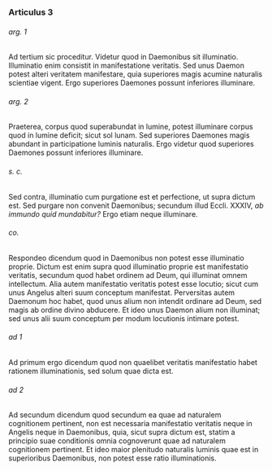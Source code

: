 ### Articulus 3

###### arg. 1
Ad tertium sic proceditur. Videtur quod in Daemonibus sit illuminatio. Illuminatio enim consistit in manifestatione veritatis. Sed unus Daemon potest alteri veritatem manifestare, quia superiores magis acumine naturalis scientiae vigent. Ergo superiores Daemones possunt inferiores illuminare.

###### arg. 2
Praeterea, corpus quod superabundat in lumine, potest illuminare corpus quod in lumine deficit; sicut sol lunam. Sed superiores Daemones magis abundant in participatione luminis naturalis. Ergo videtur quod superiores Daemones possunt inferiores illuminare.

###### s. c.
Sed contra, illuminatio cum purgatione est et perfectione, ut supra dictum est. Sed purgare non convenit Daemonibus; secundum illud Eccli. XXXIV, *ab immundo quid mundabitur?* Ergo etiam neque illuminare.

###### co.
Respondeo dicendum quod in Daemonibus non potest esse illuminatio proprie. Dictum est enim supra quod illuminatio proprie est manifestatio veritatis, secundum quod habet ordinem ad Deum, qui illuminat omnem intellectum. Alia autem manifestatio veritatis potest esse locutio; sicut cum unus Angelus alteri suum conceptum manifestat. Perversitas autem Daemonum hoc habet, quod unus alium non intendit ordinare ad Deum, sed magis ab ordine divino abducere. Et ideo unus Daemon alium non illuminat; sed unus alii suum conceptum per modum locutionis intimare potest.

###### ad 1
Ad primum ergo dicendum quod non quaelibet veritatis manifestatio habet rationem illuminationis, sed solum quae dicta est.

###### ad 2
Ad secundum dicendum quod secundum ea quae ad naturalem cognitionem pertinent, non est necessaria manifestatio veritatis neque in Angelis neque in Daemonibus, quia, sicut supra dictum est, statim a principio suae conditionis omnia cognoverunt quae ad naturalem cognitionem pertinent. Et ideo maior plenitudo naturalis luminis quae est in superioribus Daemonibus, non potest esse ratio illuminationis.

